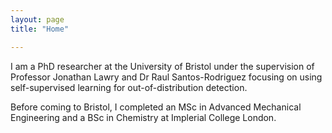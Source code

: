 ```yaml
---
layout: page
title: "Home"

---
```

I am a PhD researcher at the University of Bristol under the supervision of Professor Jonathan Lawry and Dr Raul Santos-Rodriguez focusing on using self-supervised learning for out-of-distribution detection.

Before coming to Bristol, I completed an MSc in Advanced Mechanical Engineering and a BSc in Chemistry at Implerial College London.

